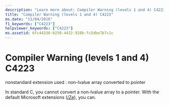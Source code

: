 ```yaml
---
description: "Learn more about: Compiler Warning (levels 1 and 4) C4223"
title: "Compiler Warning (levels 1 and 4) C4223"
ms.date: "11/04/2016"
f1_keywords: ["C4223"]
helpviewer_keywords: ["C4223"]
ms.assetid: 6fc44336-0250-4432-928b-fc5dbe7b7c1c
---
```

# Compiler Warning (levels 1 and 4) C4223

nonstandard extension used : non-lvalue array converted to pointer

In standard C, you cannot convert a non-lvalue array to a pointer. With the default Microsoft extensions ([/Ze](../../build/reference/za-ze-disable-language-extensions.md)), you can.

